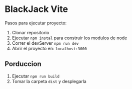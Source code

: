 # BlackJack Vite

Pasos para ejecutar proyecto:

1. Clonar repositorio
2. Ejecutar ```npm instal``` para construir los modulos de node
3. Correr el devServer ```npm run dev```
4. Abrir el proyecto en: ```localhost:3000```

## Porduccion 
1. Ejecutar ```npm run build```
2. Tomar la carpeta ```dist``` y desplegarla